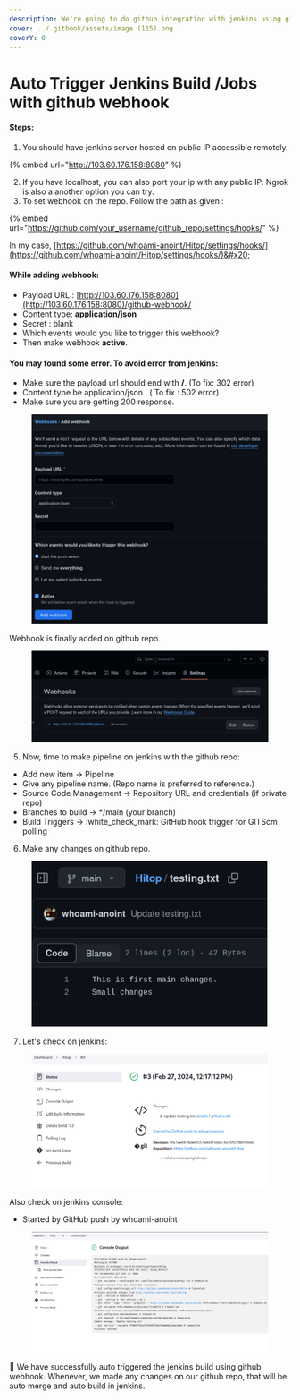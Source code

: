 ```yaml
---
description: We're going to do github integration with jenkins using github webhook.
cover: ../.gitbook/assets/image (115).png
coverY: 0
---
```


# Auto Trigger Jenkins Build /Jobs with github webhook

#### Steps:&#x20;

1. You should have jenkins server hosted on public IP accessible remotely.&#x20;

{% embed url="http://103.60.176.158:8080" %}

2. If you have localhost, you can also port your ip with any public IP. Ngrok is also a another option you can try.&#x20;
3. To set webhook on the repo. Follow the path as given :&#x20;

{% embed url="https://github.com/your_username/github_repo/settings/hooks/" %}

In my case, [https://github.com/whoami-anoint/Hitop/settings/hooks/](https://github.com/whoami-anoint/Hitop/settings/hooks/)&#x20;

#### While adding webhook:&#x20;

* Payload URL : [http://103.60.176.158:8080](http://103.60.176.158:8080)/github-webhook/
* Content type: **application/json**
* Secret : blank
* Which events would you like to trigger this webhook?&#x20;
* Then make webhook **active**.

#### You may found some error. To avoid error from jenkins:&#x20;

* Make sure the payload url should end with **/**. (To fix: 302 error)
* Content type be application/json . ( To fix : 502 error)
* Make sure you are getting 200 response.

<figure><img src="../.gitbook/assets/image (112).png" alt=""><figcaption></figcaption></figure>

&#x20;Webhook is finally added on github repo.&#x20;

<figure><img src="../.gitbook/assets/image (107).png" alt=""><figcaption></figcaption></figure>

5. Now, time to make pipeline on jenkins with the github repo:&#x20;

* Add new item -> Pipeline&#x20;
* Give any pipeline name. (Repo name is preferred to reference.)
* Source Code Management -> Repository URL and credentials (if private repo)
* Branches to build -> \*/main (your branch)
* Build Triggers -> :white\_check\_mark: GitHub hook trigger for GITScm polling

6. Make any changes on github repo.

<figure><img src="../.gitbook/assets/image (113).png" alt=""><figcaption></figcaption></figure>

7. Let's check on jenkins:&#x20;

<figure><img src="../.gitbook/assets/image (114).png" alt=""><figcaption></figcaption></figure>

Also check on jenkins console:&#x20;

* Started by GitHub push by whoami-anoint

<figure><img src="../.gitbook/assets/image (115).png" alt=""><figcaption></figcaption></figure>

:tada: We have successfully auto triggered the jenkins build using github webhook. Whenever, we made any changes on our github repo, that will be auto merge and auto build in jenkins.&#x20;
